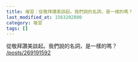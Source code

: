 ```yaml
---
title: 複習：從敬拜讚美談起。我們說的名詞，是一樣的嗎？
last_modified_at: 1563202800
category: 複習
tags: []
---
```


<p>從敬拜讚美談起。我們說的名詞，是一樣的嗎？<br>
<a href="/posts/269191592" target="_blank">/posts/269191592</a></p>

<p>&nbsp;</p>

